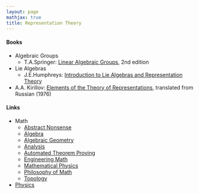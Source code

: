 ```yaml
---
layout: page
mathjax: true
title: Representation Theory
---
```


#### Books
* Algebraic Groups
  * T.A.Springer: [Linear Algebraic Groups](https://www.amazon.com/Linear-Algebraic-Groups-Birkh%C3%A4user-Classics/dp/0817648399), 2nd edition
* Lie Algebras
  * J.E.Humphreys: [Introduction to Lie Algebras and Representation Theory](https://www.amazon.com/Introduction-Algebras-Representation-Graduate-Mathematics/dp/0387900535)
* A.A. Kirillov: [Elements of the Theory of Representations](https://www.amazon.com/Elements-Representations-Grundlehren-mathematischen-Wissenschaften/dp/3540074767/), translated from Russian (1976)

#### Links
* Math
  * [Abstract Nonsense](math/abstract_nonsense.md)
  * [Algebra](math/algebra.md)
  * [Algebraic Geometry](math/algebraic_geometry.md)
  * [Analysis](math/analysis.md)
  * [Automated Theorem Proving](math/automated_theorem_proving.md)
  * [Engineering Math](math/engineering_math.md)
  * [Mathematical Physics](mathematical_physics.md)
  * [Philosophy of Math](philosophy_of_math.md)
  * [Topology](math/topology.md)
* [Physics](physics.md)


